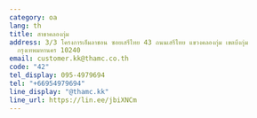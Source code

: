 ```yaml
---
category: oa
lang: th
title: สาขาคลองกุ่ม
address: 3/3 โครงการเอ็มลาชอน ซอยเสรีไทย 43 ถนนเสรีไทย แขวงคลองกุ่ม เขตบึงกุ่ม
  กรุงเทพมหานคร 10240
email: customer.kk@thamc.co.th
code: "42"
tel_display: 095-4979694
tel: "+66954979694"
line_display: "@thamc.kk"
line_url: https://lin.ee/jbiXNCm
---
```

